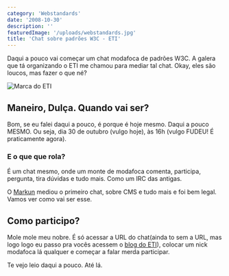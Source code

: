 ```yaml
---
category: 'Webstandards'
date: '2008-10-30'
description: ''
featuredImage: '/uploads/webstandards.jpg'
title: 'Chat sobre padrões W3C - ETI'
---
```


Daqui a pouco vai começar um chat modafoca de padrões W3C. A galera que tá organizando o ETI me chamou para mediar tal chat. Okay, eles são loucos, mas fazer o que né?

![Marca do ETI](/uploads/logo-eti-maior.jpg)

## Maneiro, Dulça. Quando vai ser?

Bom, se eu falei daqui a pouco, é porque é hoje mesmo. Daqui a pouco MESMO. Ou seja, dia 30 de outubro (vulgo hoje), às 16h (vulgo FUDEU! É praticamente agora).

### E o que que rola?

É um chat mesmo, onde um monte de modafoca comenta, participa, pergunta, tira dúvidas e tudo mais. Como um IRC das antigas.

O [Markun](http://blog.markun.com.br/) mediou o primeiro chat, sobre CMS e tudo mais e foi bem legal. Vamos ver como vai ser esse.

## Como participo?

Mole mole meu nobre. É só acessar a URL do chat(ainda to sem a URL, mas logo logo eu passo pra vocês acessem o [blog do ETI](http://www.encontrodeti.com.br/site/?page_id=319)), colocar um nick modafoca lá qualquer e começar a falar merda participar.

Te vejo leio daqui a pouco. Até lá.

